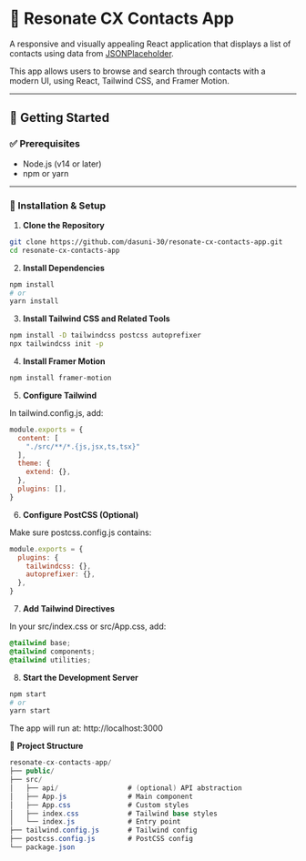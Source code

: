 # 📇 Resonate CX Contacts App

A responsive and visually appealing React application that displays a list of contacts using data from [JSONPlaceholder](https://jsonplaceholder.typicode.com/users).

This app allows users to browse and search through contacts with a modern UI, using React, Tailwind CSS, and Framer Motion.

---

## 🚀 Getting Started

### ✅ Prerequisites

- Node.js (v14 or later)
- npm or yarn

---

### 🔧 Installation & Setup

1. **Clone the Repository**

```bash
git clone https://github.com/dasuni-30/resonate-cx-contacts-app.git
cd resonate-cx-contacts-app
```

2. **Install Dependencies**

```bash
npm install
# or
yarn install
```

3. **Install Tailwind CSS and Related Tools**

```bash
npm install -D tailwindcss postcss autoprefixer
npx tailwindcss init -p
```

4. **Install Framer Motion**

```bash
npm install framer-motion
```

5. **Configure Tailwind**


In tailwind.config.js, add:

```js
module.exports = {
  content: [
    "./src/**/*.{js,jsx,ts,tsx}"
  ],
  theme: {
    extend: {},
  },
  plugins: [],
}
```

6. **Configure PostCSS (Optional)**

Make sure postcss.config.js contains:

```js
module.exports = {
  plugins: {
    tailwindcss: {},
    autoprefixer: {},
  },
}
```

7. **Add Tailwind Directives**

In your src/index.css or src/App.css, add:

```css
@tailwind base;
@tailwind components;
@tailwind utilities;
```

8. **Start the Development Server**

```bash
npm start
# or
yarn start
```

The app will run at: http://localhost:3000

📁 **Project Structure**
```csharp
resonate-cx-contacts-app/
├── public/
├── src/
│   ├── api/                 # (optional) API abstraction
│   ├── App.js               # Main component
│   ├── App.css              # Custom styles
│   ├── index.css            # Tailwind base styles
│   └── index.js             # Entry point
├── tailwind.config.js       # Tailwind config
├── postcss.config.js        # PostCSS config
└── package.json
```
